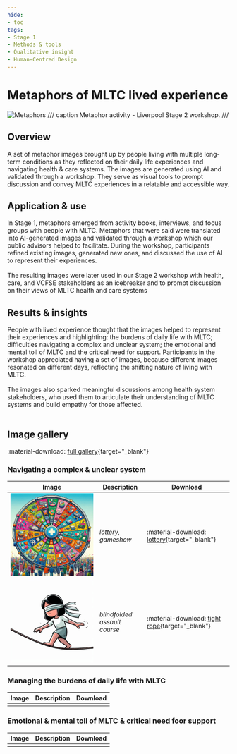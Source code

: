```yaml
---
hide:
- toc
tags:
- Stage 1
- Methods & tools
- Qualitative insight
- Human-Centred Design
---
```


# Metaphors of MLTC lived experience

![Metaphors](../assets/S2-metaphors.jpg)
/// caption
Metaphor activity - Liverpool Stage 2 workshop.
///

## Overview 
A set of metaphor images brought up by people living with multiple long-term conditions as they reflected on their daily life experiences and navigating health & care systems. The images are generated using AI and validated through a workshop. They serve as visual tools to prompt discussion and convey MLTC experiences in a relatable and accessible way.

## Application & use 
In Stage 1, metaphors emerged from activity books, interviews, and focus groups with people with MLTC. Metaphors that were said were translated into AI-generated images and validated through a workshop which our public advisors helped to facilitate. During the workshop, participants refined existing images, generated new ones, and discussed the use of AI to represent their experiences. 
<br><br>The resulting images were later used in our Stage 2 workshop with health, care, and VCFSE stakeholders as an icebreaker and to prompt discussion on their views of MLTC health and care systems

## Results & insights
People with lived experience thought that the images helped to represent their experiences and highlighting: the burdens of daily life with MLTC; difficulties navigating a complex and unclear system; the emotional and mental toll of MLTC and the critical need for support. Participants in the workshop appreciated having a set of images, because different images resonated on different days, reflecting the shifting nature of living with MLTC. 
<br><br>The images also sparked meaningful discussions among health system stakeholders, who used them to articulate their understanding of MLTC systems and build empathy for those affected.
<br><br>

## Image gallery 

:material-download: [full gallery](../assets/metaphors.pdf){target="_blank"}

### Navigating a complex & unclear system

| Image     | Description                     | Download              |
| --------- |-------------------------------- | --------------------- |
|  ![lottery](../assets/lottery.jfif)  | *lottery, gameshow* | :material-download: [lottery](../assets/lottery.jfif){target="_blank"} |
|  ![tight rope](../assets/tight-rope.jfif)  | *blindfolded assault course* | :material-download: [tight rope](../assets/tight-rope.jfif){target="_blank"} |


### Managing the burdens of daily life with MLTC

| Image     | Description                     | Download              |
| --------- |-------------------------------- | --------------------- |
|    | |


### Emotional & mental toll of MLTC & critical need foor support

| Image     | Description                     | Download              |
| --------- |-------------------------------- | --------------------- |
|    | |
